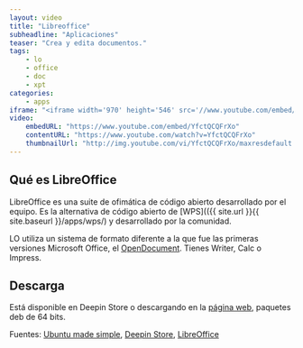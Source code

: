```yaml
---
layout: video
title: "Libreoffice"
subheadline: "Aplicaciones"
teaser: "Crea y edita documentos."
tags:
    - lo
    - office
    - doc
    - xpt
categories:
    - apps
iframe: "<iframe width='970' height='546' src='//www.youtube.com/embed/YfctQCQFrXo' frameborder='0' allowfullscreen></iframe>"
video:
    embedURL: "https://www.youtube.com/embed/YfctQCQFrXo"
    contentURL: "https://www.youtube.com/watch?v=YfctQCQFrXo"
    thumbnailUrl: "http://img.youtube.com/vi/YfctQCQFrXo/maxresdefault.jpg"
---
```

<!--more-->

## Qué es LibreOffice

LibreOffice es una suite de ofimática de código abierto desarrollado por el equipo. Es la alternativa de código abierto de [WPS](({{ site.url }}{{ site.baseurl }}/apps/wps/) y desarrollado por la comunidad.

LO utiliza un sistema de formato diferente a la que fue las primeras versiones Microsoft Office, el [OpenDocument](https://es.wikipedia.org/wiki/OpenDocument). Tienes Writer, Calc o Impress.

## Descarga

Está disponible en Deepin Store o descargando en la [página web](https://es.libreoffice.org/descarga/libreoffice-estable/), paquetes deb de 64 bits.

Fuentes: [Ubuntu made simple](https://www.youtube.com/channel/UCBsltZiJ0ACdbizilpCqscA), [Deepin Store](http://appstore.deepin.org/app/libreoffice), [LibreOffice](https://es.libreoffice.org/)
